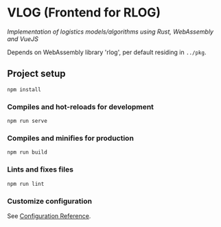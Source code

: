 # VLOG (Frontend for RLOG)

*Implementation of logistics models/algorithms using Rust, WebAssembly and VueJS*  

Depends on WebAssembly library 'rlog', per default residing in `../pkg`.


## Project setup
```
npm install
```

### Compiles and hot-reloads for development
```
npm run serve
```

### Compiles and minifies for production
```
npm run build
```

### Lints and fixes files
```
npm run lint
```

### Customize configuration
See [Configuration Reference](https://cli.vuejs.org/config/).
